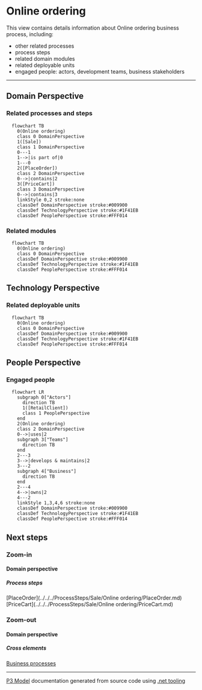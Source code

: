 ﻿
# Online ordering

This view contains details information about Online ordering business process, including:
- other related processes
- process steps
- related domain modules
- related deployable units
- engaged people: actors, development teams, business stakeholders  

---



## Domain Perspective


### Related processes and steps

```mermaid
  flowchart TB
    0(Online ordering)
    class 0 DomainPerspective
    1([Sale])
    class 1 DomainPerspective
    0---1
    1-->|is part of|0
    1---0
    2([PlaceOrder])
    class 2 DomainPerspective
    0-->|contains|2
    3([PriceCart])
    class 3 DomainPerspective
    0-->|contains|3
    linkStyle 0,2 stroke:none
    classDef DomainPerspective stroke:#009900
    classDef TechnologyPerspective stroke:#1F41EB
    classDef PeoplePerspective stroke:#FFF014
```

### Related modules

```mermaid
  flowchart TB
    0(Online ordering)
    class 0 DomainPerspective
    classDef DomainPerspective stroke:#009900
    classDef TechnologyPerspective stroke:#1F41EB
    classDef PeoplePerspective stroke:#FFF014
```

## Technology Perspective


### Related deployable units

```mermaid
  flowchart TB
    0(Online ordering)
    class 0 DomainPerspective
    classDef DomainPerspective stroke:#009900
    classDef TechnologyPerspective stroke:#1F41EB
    classDef PeoplePerspective stroke:#FFF014
```

## People Perspective


### Engaged people

```mermaid
  flowchart LR
    subgraph 0["Actors"]
      direction TB
      1([RetailClient])
      class 1 PeoplePerspective
    end
    2(Online ordering)
    class 2 DomainPerspective
    0-->|uses|2
    subgraph 3["Teams"]
      direction TB
    end
    2---3
    3-->|develops & maintains|2
    3---2
    subgraph 4["Business"]
      direction TB
    end
    2---4
    4-->|owns|2
    4---2
    linkStyle 1,3,4,6 stroke:none
    classDef DomainPerspective stroke:#009900
    classDef TechnologyPerspective stroke:#1F41EB
    classDef PeoplePerspective stroke:#FFF014
```

## Next steps


### Zoom-in


#### Domain perspective


##### Process steps

[PlaceOrder](../../../ProcessSteps/Sale/Online ordering/PlaceOrder.md)  
[PriceCart](../../../ProcessSteps/Sale/Online ordering/PriceCart.md)  

### Zoom-out


#### Domain perspective


##### Cross elements

[Business processes](../../../Business_Processes.md)  

---

[P3 Model](https://github.com/P3-model/P3-model) documentation generated from source code using [.net tooling](https://github.com/P3-model/P3-model-dotnet)